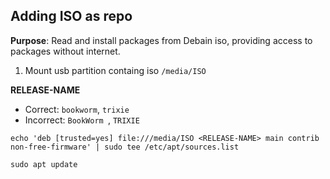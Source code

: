 ## Adding ISO as repo

**Purpose**: Read and install packages from Debain iso, providing access to packages without internet.

1. Mount usb partition containg iso `/media/ISO`

**RELEASE-NAME**
- Correct: `bookworm`, `trixie`
- Incorrect: `BookWorm `, `TRIXIE`

```shell
echo 'deb [trusted=yes] file:///media/ISO <RELEASE-NAME> main contrib non-free-firmware' | sudo tee /etc/apt/sources.list

sudo apt update
```
